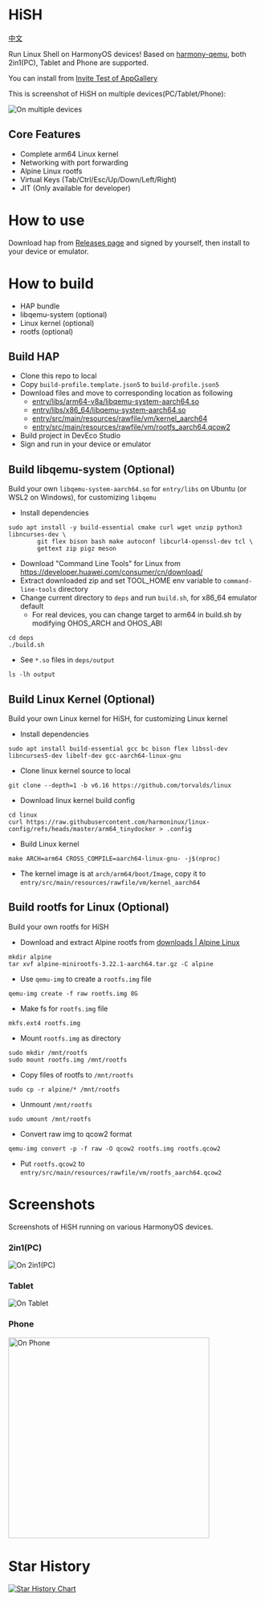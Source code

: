 # HiSH

[中文](README_CN.md)

Run Linux Shell on HarmonyOS devices! Based on [harmony-qemu](https://github.com/hackeris/harmony-qemu), both 2in1(PC), Tablet and Phone are supported.

You can install from [Invite Test of AppGallery](https://appgallery.huawei.com/link/invite-test-wap?taskId=7dd1e118ab11367c6f26b55bb989bbc5&invitationCode=2ByVRjHk2fg)

This is screenshot of HiSH on multiple devices(PC/Tablet/Phone):

![On multiple devices](docs/images/devices.png)

## Core Features

- Complete arm64 Linux kernel
- Networking with port forwarding
- Alpine Linux rootfs
- Virtual Keys (Tab/Ctrl/Esc/Up/Down/Left/Right)
- JIT (Only available for developer)

# How to use

Download hap from [Releases page](https://github.com/harmoninux/HiSH/releases) and signed by yourself, then install to your device or emulator.

# How to build

- HAP bundle
- libqemu-system (optional)
- Linux kernel (optional)
- rootfs (optional)

## Build HAP

- Clone this repo to local
- Copy `build-profile.template.json5` to `build-profile.json5`
- Download files and move to corresponding location as following
  - [entry/libs/arm64-v8a/libqemu-system-aarch64.so](https://github.com/harmoninux/HiSH/releases/download/v0.0.4/arm64-v8a.libqemu-system-aarch64.so)
  - [entry/libs/x86_64/libqemu-system-aarch64.so](https://github.com/harmoninux/HiSH/releases/download/v0.0.4/x86_64.libqemu-system-aarch64.so)
  - [entry/src/main/resources/rawfile/vm/kernel_aarch64](https://github.com/harmoninux/HiSH/releases/download/v0.0.8/kernel_aarch64)
  - [entry/src/main/resources/rawfile/vm/rootfs_aarch64.qcow2](https://github.com/harmoninux/HiSH/releases/download/v0.0.13/rootfs_aarch64.qcow2)
- Build project in DevEco Studio
- Sign and run in your device or emulator

## Build libqemu-system (Optional)

Build your own `libqemu-system-aarch64.so` for `entry/libs` on Ubuntu (or WSL2 on Windows), for customizing `libqemu`

- Install dependencies
```shell
sudo apt install -y build-essential cmake curl wget unzip python3 libncurses-dev \
		git flex bison bash make autoconf libcurl4-openssl-dev tcl \
		gettext zip pigz meson
```
- Download "Command Line Tools" for Linux from https://developer.huawei.com/consumer/cn/download/
- Extract downloaded zip and set TOOL_HOME env variable to `command-line-tools` directory
- Change current directory to `deps` and run `build.sh`, for x86_64 emulator default
  - For real devices, you can change target to arm64 in build.sh by modifying OHOS_ARCH and OHOS_ABI
```shell
cd deps
./build.sh
```
- See `*.so` files in `deps/output`
```shell
ls -lh output
```

## Build Linux Kernel (Optional)

Build your own Linux kernel for HiSH, for customizing Linux kernel

- Install dependencies
```shell
sudo apt install build-essential gcc bc bison flex libssl-dev libncurses5-dev libelf-dev gcc-aarch64-linux-gnu
```
- Clone linux kernel source to local
```shell
git clone --depth=1 -b v6.16 https://github.com/torvalds/linux
```
- Download linux kernel build config
```shell
cd linux
curl https://raw.githubusercontent.com/harmoninux/linux-config/refs/heads/master/arm64_tinydocker > .config
```
- Build Linux kernel
```shell
make ARCH=arm64 CROSS_COMPILE=aarch64-linux-gnu- -j$(nproc)
```
- The kernel image is at `arch/arm64/boot/Image`, copy it to `entry/src/main/resources/rawfile/vm/kernel_aarch64`

## Build rootfs for Linux (Optional)

Build your own rootfs for HiSH

- Download and extract Alpine rootfs from [downloads | Alpine Linux](https://alpinelinux.org/downloads)
```shell
mkdir alpine
tar xvf alpine-minirootfs-3.22.1-aarch64.tar.gz -C alpine
```
- Use `qemu-img` to create a `rootfs.img` file
```shell
qemu-img create -f raw rootfs.img 8G
```
- Make fs for `rootfs.img` file
```shell
mkfs.ext4 rootfs.img
```
- Mount `rootfs.img` as directory
```shell
sudo mkdir /mnt/rootfs
sudo mount rootfs.img /mnt/rootfs
```
- Copy files of rootfs to `/mnt/rootfs`
```shell
sudo cp -r alpine/* /mnt/rootfs
```
- Unmount `/mnt/rootfs`
```shell
sudo umount /mnt/rootfs
```
- Convert raw img to qcow2 format
```shell
qemu-img convert -p -f raw -O qcow2 rootfs.img rootfs.qcow2
```
- Put `rootfs.qcow2` to `entry/src/main/resources/rawfile/vm/rootfs_aarch64.qcow2`

# Screenshots

Screenshots of HiSH running on various HarmonyOS devices.

### 2in1(PC)

![On 2in1(PC)](docs/images/Screenshot_2025-10-18T211856.png)

### Tablet

![On Tablet](docs/images/Screenshot_2025-10-18T212000.png)

### Phone

<img src="docs/images/Screenshot_2025-10-18T212024.png" width="400" alt="On Phone"/>

# Star History

[![Star History Chart](https://api.star-history.com/svg?repos=harmoninux/hish&type=Date)](https://www.star-history.com/#harmoninux/hish&Date)